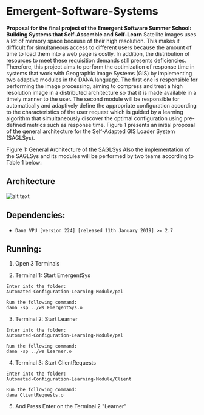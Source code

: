 # Emergent-Software-Systems

**Proposal for the final project of the** ​ **Emergent Software Summer School:
Building Systems that Self-Assemble and Self-Learn**
Satellite images uses a lot of memory space because of their high resolution. This
makes it difficult for simultaneous access to different users because the amount of time to
load them into a web page is costly. In addition, the distribution of resources to meet these
requisition demands still presents deficiencies. Therefore, this project aims to perform the
optimization of response time in systems that work with Geographic Image Systems (GIS) by
implementing two adaptive modules in the DANA language. The first one is responsible for
performing the image processing, aiming to compress and treat a high resolution image in a
distributed architecture so that it is made available in a timely manner to the user. The
second module will be responsible for automatically and adaptively define the appropriate
configuration according to the characteristics of the user request which is guided by a
learning algorithm that simultaneously discover the optimal configuration using pre-defined
metrics such as response time. Figure 1 presents an initial proposal of the general
architecture for the Self-Adapted GIS Loader System (SAGLSys).

Figure 1: General Architecture of the SAGLSys
Also the implementation of the SAGLSys and its modules will be performed by two
teams according to Table 1 below:

## Architecture
![alt text](https://raw.githubusercontent.com/maikynata/Emergent-Software-Systems/Automated-Configuration-Learning-Module/arch.png)


## Dependencies:
 - `Dana VPU [version 224] [released 11th January 2019] >= 2.7`


## Running:
 1. Open 3 Terminals

 2. Terminal 1: Start EmergentSys
 ```
 Enter into the folder:
 Automated-Configuration-Learning-Module/pal

 Run the following command:
 dana -sp ../ws EmergentSys.o
 ```
 3. Terminal 2: Start Learner
 ```
 Enter into the folder:
 Automated-Configuration-Learning-Module/pal

 Run the following command:
 dana -sp ../ws Learner.o

 ```
 4. Terminal 3: Start ClientRequests
 ```
 Enter into the folder:
 Automated-Configuration-Learning-Module/Client

 Run the following command:
 dana ClientRequests.o
 ```

 5. And Press Enter on the Terminal 2 "Learner"
